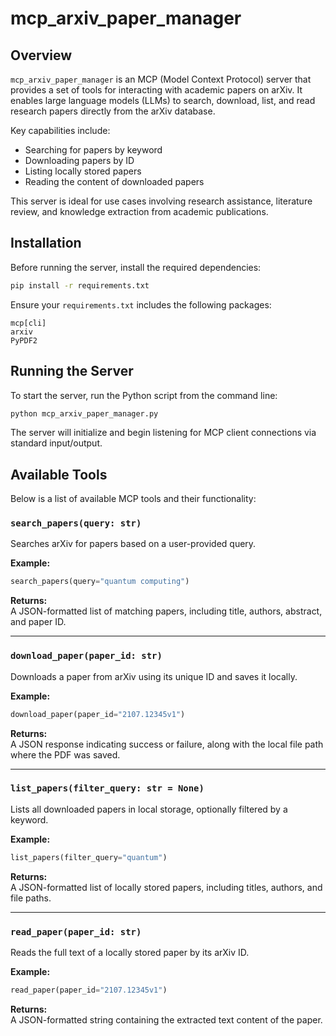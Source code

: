 # mcp_arxiv_paper_manager

## Overview

`mcp_arxiv_paper_manager` is an MCP (Model Context Protocol) server that provides a set of tools for interacting with academic papers on arXiv. It enables large language models (LLMs) to search, download, list, and read research papers directly from the arXiv database.

Key capabilities include:
- Searching for papers by keyword
- Downloading papers by ID
- Listing locally stored papers
- Reading the content of downloaded papers

This server is ideal for use cases involving research assistance, literature review, and knowledge extraction from academic publications.

## Installation

Before running the server, install the required dependencies:

```bash
pip install -r requirements.txt
```

Ensure your `requirements.txt` includes the following packages:

```
mcp[cli]
arxiv
PyPDF2
```

## Running the Server

To start the server, run the Python script from the command line:

```bash
python mcp_arxiv_paper_manager.py
```

The server will initialize and begin listening for MCP client connections via standard input/output.

## Available Tools

Below is a list of available MCP tools and their functionality:

### `search_papers(query: str)`

Searches arXiv for papers based on a user-provided query.

**Example:**
```python
search_papers(query="quantum computing")
```

**Returns:**  
A JSON-formatted list of matching papers, including title, authors, abstract, and paper ID.

---

### `download_paper(paper_id: str)`

Downloads a paper from arXiv using its unique ID and saves it locally.

**Example:**
```python
download_paper(paper_id="2107.12345v1")
```

**Returns:**  
A JSON response indicating success or failure, along with the local file path where the PDF was saved.

---

### `list_papers(filter_query: str = None)`

Lists all downloaded papers in local storage, optionally filtered by a keyword.

**Example:**
```python
list_papers(filter_query="quantum")
```

**Returns:**  
A JSON-formatted list of locally stored papers, including titles, authors, and file paths.

---

### `read_paper(paper_id: str)`

Reads the full text of a locally stored paper by its arXiv ID.

**Example:**
```python
read_paper(paper_id="2107.12345v1")
```

**Returns:**  
A JSON-formatted string containing the extracted text content of the paper.